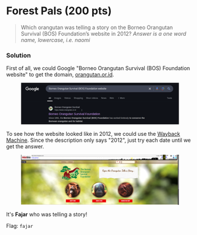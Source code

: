 # Forest Pals (200 pts)

> Which orangutan was telling a story on the Borneo Orangutan Survival (BOS) Foundation’s website in 2012? _Answer is a one word name, lowercase, i.e. naomi_

### Solution

First of all, we could Google "Borneo Orangutan Survival (BOS) Foundation website" to get the domain, [orangutan.or.id](https://www.orangutan.or.id/).

<figure><img src="../../../.gitbook/assets/image (13) (1).png" alt=""><figcaption></figcaption></figure>

To see how the website looked like in 2012, we could use the [Wayback Machine](https://web.archive.org/web/20120101000000*/https://www.orangutan.or.id/). Since the description only says "2012", just try each date until we get the answer.

<figure><img src="../../../.gitbook/assets/image (14) (1).png" alt=""><figcaption></figcaption></figure>

It's **Fajar** who was telling a story!

Flag: `fajar`
